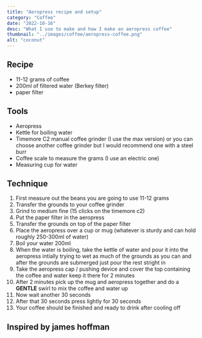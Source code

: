 ```yaml
---
title: "Aeropress recipe and setup"
category: "Coffee"
date: "2022-10-16"
desc: "What I use to make and how I make an aeropress coffee"
thumbnail: "../images/coffee/aeropress-coffee.png"
alt: "coconut"
---
```


## Recipe

- 11-12 grams of coffee
- 200ml of filtered water (Berkey filter)
- paper filter

## Tools

- Aeropress
- Kettle for boiling water
- Timemore C2 manual coffee grinder (I use the max version) or you can choose another coffee grinder but I would recommend one with a steel burr
- Coffee scale to measure the grams (I use an electric one)
- Measuring cup for water

## Technique

1. First measure out the beans you are going to use 11-12 grams
2. Transfer the grounds to your coffee grinder
3. Grind to medium fine (15 clicks on the timemore c2)
4. Put the paper filter in the aeropress
5. Transfer the grounds on top of the paper filter
6. Place the aeropress over a cup or mug (whatever is sturdy and can hold roughly 250-300ml of water)
7. Boil your water 200ml
8. When the water is boiling, take the kettle of water and pour it into the aeropress intially trying to wet as much of the grounds as you can and after the grounds are submerged just pour the rest stright in
10. Take the aeropress cap / pushing device and cover the top containing the coffee and water keep it there for 2 minutes
11. After 2 minutes pick up the mug and aeropress together and do a **GENTLE** swirl to mix the coffee and water up
12. Now wait another 30 seconds
13. After that 30 seconds press lightly for 30 seconds
14. Your coffee should be finished and ready to drink after cooling off


## Inspired by james hoffman



